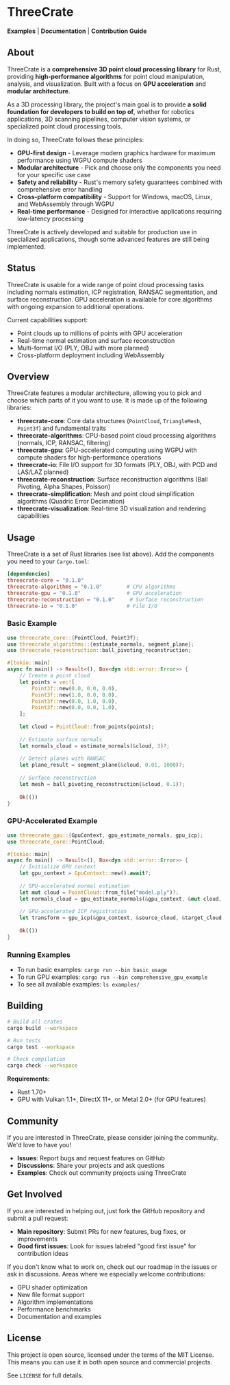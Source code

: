 # ThreeCrate

**Examples** | **Documentation** | **Contribution Guide**

## About

ThreeCrate is a **comprehensive 3D point cloud processing library** for Rust, providing **high-performance algorithms** for point cloud manipulation, analysis, and visualization. Built with a focus on **GPU acceleration** and **modular architecture**.

As a 3D processing library, the project's main goal is to provide **a solid foundation for developers to build on top of**, whether for robotics applications, 3D scanning pipelines, computer vision systems, or specialized point cloud processing tools.

In doing so, ThreeCrate follows these principles:

* **GPU-first design** - Leverage modern graphics hardware for maximum performance using WGPU compute shaders
* **Modular architecture** - Pick and choose only the components you need for your specific use case  
* **Safety and reliability** - Rust's memory safety guarantees combined with comprehensive error handling
* **Cross-platform compatibility** - Support for Windows, macOS, Linux, and WebAssembly through WGPU
* **Real-time performance** - Designed for interactive applications requiring low-latency processing

ThreeCrate is actively developed and suitable for production use in specialized applications, though some advanced features are still being implemented.

## Status

ThreeCrate is usable for a wide range of point cloud processing tasks including normals estimation, ICP registration, RANSAC segmentation, and surface reconstruction. GPU acceleration is available for core algorithms with ongoing expansion to additional operations.

Current capabilities support:
- Point clouds up to millions of points with GPU acceleration
- Real-time normal estimation and surface reconstruction  
- Multi-format I/O (PLY, OBJ with more planned)
- Cross-platform deployment including WebAssembly

## Overview

ThreeCrate features a modular architecture, allowing you to pick and choose which parts of it you want to use. It is made up of the following libraries:

* **threecrate-core**: Core data structures (`PointCloud`, `TriangleMesh`, `Point3f`) and fundamental traits
* **threecrate-algorithms**: CPU-based point cloud processing algorithms (normals, ICP, RANSAC, filtering)
* **threecrate-gpu**: GPU-accelerated computing using WGPU with compute shaders for high-performance operations
* **threecrate-io**: File I/O support for 3D formats (PLY, OBJ, with PCD and LAS/LAZ planned)
* **threecrate-reconstruction**: Surface reconstruction algorithms (Ball Pivoting, Alpha Shapes, Poisson)
* **threecrate-simplification**: Mesh and point cloud simplification algorithms (Quadric Error Decimation)
* **threecrate-visualization**: Real-time 3D visualization and rendering capabilities

## Usage

ThreeCrate is a set of Rust libraries (see list above). Add the components you need to your `Cargo.toml`:

```toml
[dependencies]
threecrate-core = "0.1.0"
threecrate-algorithms = "0.1.0"        # CPU algorithms
threecrate-gpu = "0.1.0"               # GPU acceleration  
threecrate-reconstruction = "0.1.0"     # Surface reconstruction
threecrate-io = "0.1.0"                # File I/O
```

### Basic Example

```rust
use threecrate_core::{PointCloud, Point3f};
use threecrate_algorithms::{estimate_normals, segment_plane};
use threecrate_reconstruction::ball_pivoting_reconstruction;

#[tokio::main]
async fn main() -> Result<(), Box<dyn std::error::Error>> {
    // Create a point cloud
    let points = vec![
        Point3f::new(0.0, 0.0, 0.0),
        Point3f::new(1.0, 0.0, 0.0),
        Point3f::new(0.0, 1.0, 0.0),
        Point3f::new(0.0, 0.0, 1.0),
    ];
    
    let cloud = PointCloud::from_points(points);
    
    // Estimate surface normals
    let normals_cloud = estimate_normals(&cloud, 3)?;
    
    // Detect planes with RANSAC
    let plane_result = segment_plane(&cloud, 0.01, 1000)?;
    
    // Surface reconstruction
    let mesh = ball_pivoting_reconstruction(&cloud, 0.1)?;
    
    Ok(())
}
```

### GPU-Accelerated Example

```rust
use threecrate_gpu::{GpuContext, gpu_estimate_normals, gpu_icp};
use threecrate_core::PointCloud;

#[tokio::main] 
async fn main() -> Result<(), Box<dyn std::error::Error>> {
    // Initialize GPU context
    let gpu_context = GpuContext::new().await?;
    
    // GPU-accelerated normal estimation
    let mut cloud = PointCloud::from_file("model.ply")?;
    let normals_cloud = gpu_estimate_normals(&gpu_context, &mut cloud, 10).await?;
    
    // GPU-accelerated ICP registration
    let transform = gpu_icp(&gpu_context, &source_cloud, &target_cloud, 50, 0.001, 0.1).await?;
    
    Ok(())
}
```

### Running Examples

* To run basic examples: `cargo run --bin basic_usage`
* To run GPU examples: `cargo run --bin comprehensive_gpu_example`  
* To see all available examples: `ls examples/`

## Building

```bash
# Build all crates
cargo build --workspace

# Run tests
cargo test --workspace

# Check compilation  
cargo check --workspace
```

**Requirements:**
- Rust 1.70+
- GPU with Vulkan 1.1+, DirectX 11+, or Metal 2.0+ (for GPU features)

## Community

If you are interested in ThreeCrate, please consider joining the community. We'd love to have you!

* **Issues**: Report bugs and request features on GitHub
* **Discussions**: Share your projects and ask questions
* **Examples**: Check out community projects using ThreeCrate

## Get Involved

If you are interested in helping out, just fork the GitHub repository and submit a pull request:

* **Main repository**: Submit PRs for new features, bug fixes, or improvements
* **Good first issues**: Look for issues labeled "good first issue" for contribution ideas

If you don't know what to work on, check out our roadmap in the issues or ask in discussions. Areas where we especially welcome contributions:

* GPU shader optimization
* New file format support  
* Algorithm implementations
* Performance benchmarks
* Documentation and examples

## License

This project is open source, licensed under the terms of the MIT License. This means you can use it in both open source and commercial projects.

See `LICENSE` for full details.
